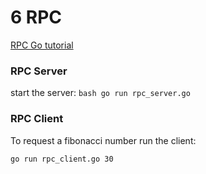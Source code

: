 # 6 RPC

[RPC Go tutorial](https://www.rabbitmq.com/tutorials/tutorial-six-go.html)

### RPC Server 

start the server:
``bash
go run rpc_server.go
``

### RPC Client

To request a fibonacci number run the client:

```bash
go run rpc_client.go 30
```